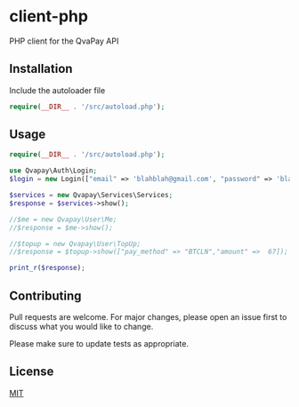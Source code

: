 # client-php
PHP client for the QvaPay API

## Installation
Include the autoloader file

```php
require(__DIR__ . '/src/autoload.php');  
```

## Usage

```php
require(__DIR__ . '/src/autoload.php');  

use Qvapay\Auth\Login;
$login = new Login(["email" => 'blahblah@gmail.com', "password" => 'blahblahblah']);

$services = new Qvapay\Services\Services;
$response = $services->show();

//$me = new Qvapay\User\Me;
//$response = $me->show();

//$topup = new Qvapay\User\TopUp;
//$response = $topup->show(["pay_method" => "BTCLN","amount" =>  67]);

print_r($response);
```

## Contributing

Pull requests are welcome. For major changes, please open an issue first
to discuss what you would like to change.

Please make sure to update tests as appropriate.

## License

[MIT](https://choosealicense.com/licenses/mit/)

